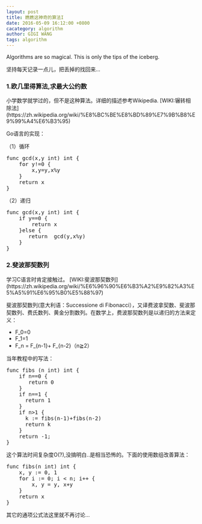 ```yaml
---
layout: post
title: 瞧瞧这神奇的算法I
date: 2016-05-09 16:12:00 +0800
cacategory: algorithm
author: GIGI WANG
tags: algorithm
---
```


Algorithms are so magical. This is only the tips of the iceberg.

坚持每天记录一点儿，把丢掉的找回来...

<h3>1.欧几里得算法,求最大公约数</h3>
  小学数学就学过的，但不是这种算法。详细的描述参考Wikipedia.
  [WIKI:辗转相除法](https://zh.wikipedia.org/wiki/%E8%BC%BE%E8%BD%89%E7%9B%B8%E9%99%A4%E6%B3%95)


 Go语言的实现：
 
 （1）循环
<pre>
func gcd(x,y int) int {
    for y!=0 {
        x,y=y,x%y
    }
    return x
}
</pre>
 （2）递归
<pre>
func gcd(x,y int) int {
    if y==0 {
        return x
    }else {
       return  gcd(y,x%y)
    }
}
</pre>
<h3>2.斐波那契数列</h3>
学习C语言时肯定接触过。
[WIKI:斐波那契数列](https://zh.wikipedia.org/wiki/%E6%96%90%E6%B3%A2%E9%82%A3%E5%A5%91%E6%95%B0%E5%88%97)

斐波那契数列(意大利语：Successione di Fibonacci），又译费波拿契数、斐波那契数列、费氏数列、黄金分割数列。在数学上，费波那契数列是以递归的方法来定义：

- F_0=0
- F_1=1
- F_n = F_{n-1}+ F_{n-2}（n≧2）

当年教程中的写法：
<pre>
func fibs (n int) int {
    if n==0 {
       return 0
    }
    if n==1 {
      return 1
    }
    if n>1 {
      k := fibs(n-1)+fibs(n-2)
      return k
    }
    return -1;
}
</pre>
这个算法时间复杂度O(?),没搞明白..是相当恐怖的。下面的使用数组改善算法：
<pre>
func fibs(n int) int {
    x, y := 0, 1
    for i := 0; i < n; i++ {
        x, y = y, x+y
    }
    return x
}
</pre>
其它的通项公式法这里就不再讨论...
